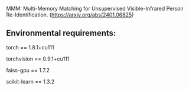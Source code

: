 MMM: Multi-Memory Matching for Unsupervised Visible-Infrared Person Re-Identification. (https://arxiv.org/abs/2401.06825)

## Environmental requirements:

torch == 1.8.1+cu111

torchvision ==  0.9.1+cu111

faiss-gpu  == 1.7.2

scikit-learn == 1.3.2
